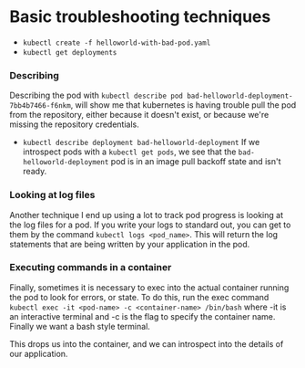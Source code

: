 # Basic troubleshooting techniques

* `kubectl create -f helloworld-with-bad-pod.yaml`
* `kubectl get deployments` 

### Describing
Describing the pod with `kubectl describe pod bad-helloworld-deployment-7bb4b7466-f6nkm`, will show me that kubernetes is having trouble pull the pod from the repository, either because it doesn't exist, or because we're missing the repository credentials.
* `kubectl describe deployment bad-helloworld-deployment`
If we introspect pods with a `kubectl get pods`, we see that the `bad-helloworld-deployment` pod is in an image pull backoff state and isn't ready.

### Looking at log files
Another technique I end up using a lot to track pod progress is looking at the log files for a pod. 
If you write your logs to standard out, you can get to them by the command `kubectl logs <pod_name>`. 
This will return the log statements that are being written by your application in the pod.

### Executing commands in a container
Finally, sometimes it is necessary to exec into the actual container running the pod to look for errors, or state. 
To do this, run the exec command `kubectl exec -it <pod-name> -c <container-name> /bin/bash` 
where -it is an interactive terminal and -c is the flag to specify the container name. 
Finally we want a bash style terminal.

This drops us into the container, and we can introspect into the details of our application.
